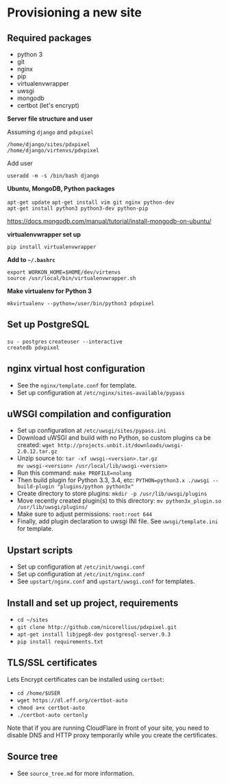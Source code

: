 # Provisioning a new site

## Required packages

- python 3
- git
- nginx
- pip
- virtualenvwrapper
- uwsgi
- mongodb
- certbot (let's encrypt)

**Server file structure and user**

Assuming `django` and `pdxpixel`

`/home/django/sites/pdxpixel`  
`/home/django/virtenvs/pdxpixel`

Add user

`useradd -m -s /bin/bash django`

**Ubuntu, MongoDB, Python packages**

`apt-get update`
`apt-get install vim git nginx python-dev`  
`apt-get install python3 python3-dev python-pip`  

https://docs.mongodb.com/manual/tutorial/install-mongodb-on-ubuntu/

**virtualenvwrapper set up**

`pip install virtualenvwrapper`  

**Add to `~/.bashrc`**

`export WORKON_HOME=$HOME/dev/virtenvs`  
`source /usr/local/bin/virtualenvwrapper.sh`

**Make virtualenv for Python 3**

`mkvirtualenv --python=/user/bin/python3 pdxpixel`

## Set up PostgreSQL

`su - postgres`
`createuser --interactive`  
`createdb pdxpixel`

## nginx virtual host configuration

- See the `nginx/template.conf` for template.
- Set up configuration at `/etc/nginx/sites-available/pypass`

## uWSGI compilation and configuration

- Set up configuration at `/etc/uwsgi/sites/pypass.ini`
- Download uWSGI and build with no Python, so custom plugins ca be created:
    `wget http://projects.unbit.it/downloads/uwsgi-2.0.12.tar.gz`
- Unzip source to:
    `tar -xf uwsgi-<version>.tar.gz`  
    `mv uwsgi-<version> /usr/local/lib/uwsgi-<version>`
- Run this command: `make PROFILE=nolang`
- Then build plugin for Python 3.3, 3.4, etc:
    `PYTHON=python3.x ./uwsgi --build-plugin "plugins/python python3x"`
- Create directory to store plugins: `mkdir -p /usr/lib/uwsgi/plugins`
- Move recently created plugin(s) to this directory:
    `mv python3x_plugin.so /usr/lib/uwsgi/plugins/`
- Make sure to adjust permissions: `root:root 644`
- Finally, add plugin declaration to uwsgi INI file. See `uwsgi/template.ini` for template.

## Upstart scripts

- Set up configuration at `/etc/init/uwsgi.conf`
- Set up configuration at `/etc/init/nginx.conf`
- See `upstart/nginx.conf` and `upstart/uwsgi.conf` for templates.

## Install and set up project, requirements

- `cd ~/sites`
- `git clone http://github.com/nicorellius/pdxpixel.git`
- `apt-get install libjpeg8-dev postgresql-server.9.3`
- `pip install requirements.txt`

## TLS/SSL certificates

Lets Encrypt certificates can be installed using `certbot`:

- `cd /home/$USER`  
- `wget https://dl.eff.org/certbot-auto`  
- `chmod a+x certbot-auto`  
- `./certbot-auto certonly`

Note that if you are running CloudFlare in front of your site, you need to disable DNS and HTTP proxy temporarily while you create the certificates.

## Source tree

- See `source_tree.md` for more information.

